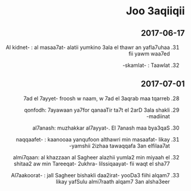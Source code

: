 <style>html { direction:rtl; }</style>

# Joo 3aqiiqii

## 2017-06-17

31. Al kidnet- : al masaa7at- alatii yumkino 3ala el thawr an yafla7uhaa fii yawm waa7ed

32. skamlat- : Taawlat-

## 2017-07-01

28. 7ad el 7ayyet- froosh w naam, w 7ad el 3aqrab maa tqarreb

29. qonfodh: 7ayawaan ya7for qanaaTir ta7t el 2arD 3ala shakli madiinat-

30. al7anash: muzhakkar al7ayyat-. El 7anash maa bya3qaS

31. naqqaafet- : kaanooaa yanqufoon althawri min masaafat- likay yamshii 2izhaa tawaqqafa 3an elfilaa7at-

32. almi7qaan: al khazzaan al Sagheer alazhii yumla2 min miyaah el shitaa2 aw min Tareeqat- 2ukhra- lilssiqaayat- fii waqt el sha77

33. Al7aakoorat- : jall Sagheer bishakli daa2irat- yooDa3 fiihi alqam7 likay yafSulu almi7raath alqam7 3an alsha3eer


